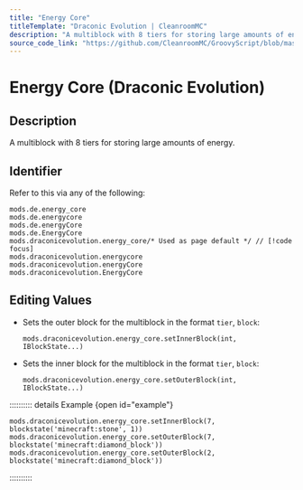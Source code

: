 ```yaml
---
title: "Energy Core"
titleTemplate: "Draconic Evolution | CleanroomMC"
description: "A multiblock with 8 tiers for storing large amounts of energy."
source_code_link: "https://github.com/CleanroomMC/GroovyScript/blob/master/src/main/java/com/cleanroommc/groovyscript/compat/mods/draconicevolution/EnergyCore.java"
---
```


# Energy Core (Draconic Evolution)

## Description

A multiblock with 8 tiers for storing large amounts of energy.

## Identifier

Refer to this via any of the following:

```groovy:no-line-numbers {5}
mods.de.energy_core
mods.de.energycore
mods.de.energyCore
mods.de.EnergyCore
mods.draconicevolution.energy_core/* Used as page default */ // [!code focus]
mods.draconicevolution.energycore
mods.draconicevolution.energyCore
mods.draconicevolution.EnergyCore
```


## Editing Values

- Sets the outer block for the multiblock in the format `tier`, `block`:

    ```groovy:no-line-numbers
    mods.draconicevolution.energy_core.setInnerBlock(int, IBlockState...)
    ```

- Sets the inner block for the multiblock in the format `tier`, `block`:

    ```groovy:no-line-numbers
    mods.draconicevolution.energy_core.setOuterBlock(int, IBlockState...)
    ```

:::::::::: details Example {open id="example"}
```groovy:no-line-numbers
mods.draconicevolution.energy_core.setInnerBlock(7, blockstate('minecraft:stone', 1))
mods.draconicevolution.energy_core.setOuterBlock(7, blockstate('minecraft:diamond_block'))
mods.draconicevolution.energy_core.setOuterBlock(2, blockstate('minecraft:diamond_block'))
```

::::::::::

